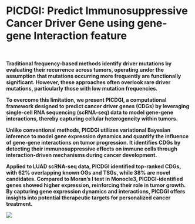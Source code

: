 # PICDGI: Predict Immunosuppressive Cancer Driver Gene using gene-gene Interaction feature

$~~$

**Traditional frequency-based methods identify driver mutations by evaluating their recurrence across tumors, operating under the assumption that mutations occurring more frequently are functionally significant. However, these approaches often overlook rare driver mutations, particularly those with low mutation frequencies.**

**To overcome this limitation, we present PICDGI, a computational framework designed to predict cancer driver genes (CDGs) by leveraging single-cell RNA sequencing (scRNA-seq) data to model gene-gene interactions, thereby capturing cellular heterogeneity within tumors.**

**Unlike conventional methods, PICDGI utilizes variational Bayesian inference to model gene expression dynamics and quantify the influence of gene-gene interactions on tumor progression. It identifies CDGs by detecting their immunosuppressive effects on immune cells through interaction-driven mechanisms during cancer development.**

**Applied to LUAD scRNA-seq data, PICDGI identified top-ranked CDGs, with 62% overlapping known OGs and TSGs, while 38% are novel candidates. Compared to Moran’s I test in Monocle3, PICDGI-identified genes showed higher expression, reinforcing their role in tumor growth. By capturing gene expression dynamics and interactions, PICDGI offers insights into potential therapeutic targets for personalized cancer treatment.**

![](Figure/EDO/picdgi/final/github.png)
